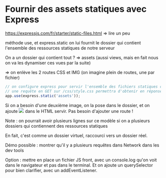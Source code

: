 # Fournir des assets statiques avec Express 

https://expressjs.com/fr/starter/static-files.html
=> lire un peu

méthode use, et express.static on lui fournit le dossier qui contient l'ensemble des ressources statiques de notre serveur

On a un dossier qui contient tout ? => assets (aussi views, mais en fait nous on va les dynamiser ces vues par la suite)

=> on enlève les 2 routes CSS et IMG (on imagine plein de routes, une par fichier)

```js
// on configure express pour servir l'ensemble des fichiers statiques contenus dans le dossier assets
// une requête en GET sur /css/style.css permettra d'obtenir en réponse le contenu de assets/css/style.css
app.use(express.static('assets'));
```

Si on a besoin d'une deuxième image, on la pose dans le dossier, et on ajoute <img src=....> dans le HTML servir. Pas besoin d'ajouter une route !

Note : on pourrait avoir plusieurs lignes sur ce modèle si on a plusieurs dossiers qui contiennent des ressources statiques

En fait, c'est comme un dossier virtuel, raccourci vers un dossier réel.

Démo possible : montrer qu'il y a plusieurs requêtes dans Network dans les dev tools

Option : mettre en place un fichier JS front, avec un console.log qu'on voit dans le navigateur et pas dans le terminal. Et on ajoute un querySelector pour bien clarifier, avec un addEventListener.

